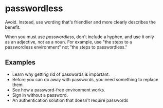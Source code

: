 # passwordless

Avoid. Instead, use wording that's friendlier and more clearly describes the benefit.

When you must use *passwordless*, don't include a hyphen, and use it only as an adjective,
not as a noun. For example, use "the steps to a passwordless environment" not "the steps to passwordless."

## Examples

- Learn why getting rid of passwords is important.
- Before you can do away with passwords, you need something to replace them.
- See how a password-free environment works.
- Sign in without a password.
- An authentication solution that doesn't require passwords  
